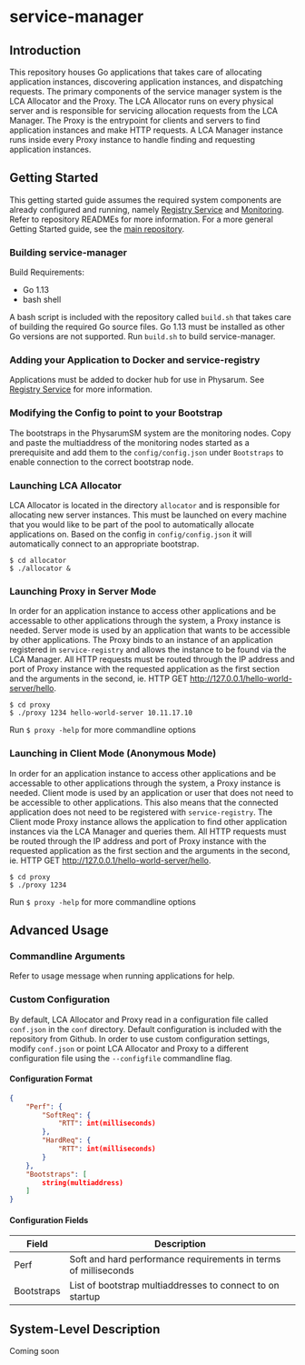 # service-manager

## Introduction
This repository houses Go applications that takes care of allocating application instances, discovering application instances, and dispatching requests. The primary components of the service manager system is the LCA Allocator and the Proxy. The LCA Allocator runs on every physical server and is responsible for servicing allocation requests from the LCA Manager. The Proxy is the entrypoint for clients and servers to find application instances and make HTTP requests. A LCA Manager instance runs inside every Proxy instance to handle finding and requesting application instances.

## Getting Started
This getting started guide assumes the required system components are already configured and running, namely [Registry Service](https://github.com/PhysarumSM/service-registry) and [Monitoring](https://github.com/PhysarumSM/monitoring). Refer to repository READMEs for more information. For a more general Getting Started guide, see the [main repository](https://github.com/PhysarumSM/PhysarumSM).

### Building service-manager
Build Requirements:
- Go 1.13
- bash shell

A bash script is included with the repository called `build.sh` that takes care of building the required Go source files. Go 1.13 must be installed as other Go versions are not supported. Run `build.sh` to build service-manager.

### Adding your Application to Docker and service-registry
Applications must be added to docker hub for use in Physarum. See [Registry Service](https://github.com/PhysarumSM/service-registry) for more information.

### Modifying the Config to point to your Bootstrap
The bootstraps in the PhysarumSM system are the monitoring nodes. Copy and paste the multiaddress of the monitoring nodes started as a prerequisite and add them to the `config/config.json` under `Bootstraps` to enable connection to the correct bootstrap node.

### Launching LCA Allocator
LCA Allocator is located in the directory `allocator` and is responsible for allocating new server instances. This must be launched on every machine that you would like to be part of the pool to automatically allocate applications on. Based on the config in `config/config.json` it will automatically connect to an appropriate bootstrap.
```
$ cd allocator
$ ./allocator &
```

### Launching Proxy in Server Mode
In order for an application instance to access other applications and be accessable to other applications through the system, a Proxy instance is needed. Server mode is used by an application that wants to be accessible by other applications. The Proxy binds to an instance of an application registered in `service-registry` and allows the instance to be found via the LCA Manager. All HTTP requests must be routed through the IP address and port of Proxy instance with the requested application as the first section and the arguments in the second, ie. HTTP GET http://127.0.0.1/hello-world-server/hello.
```
$ cd proxy
$ ./proxy 1234 hello-world-server 10.11.17.10
```
Run `$ proxy -help` for more commandline options

### Launching in Client Mode (Anonymous Mode)
In order for an application instance to access other applications and be accessable to other applications through the system, a Proxy instance is needed. Client mode is used by an application or user that does not need to be accessible to other applications. This also means that the connected application does not need to be registered with `service-registry`. The Client mode Proxy instance allows the application to find other application instances via the LCA Manager and queries them. All HTTP requests must be routed through the IP address and port of Proxy instance with the requested application as the first section and the arguments in the second, ie. HTTP GET http://127.0.0.1/hello-world-server/hello.
```
$ cd proxy
$ ./proxy 1234
```
Run `$ proxy -help` for more commandline options

## Advanced Usage

### Commandline Arguments
Refer to usage message when running applications for help.

### Custom Configuration
By default, LCA Allocator and Proxy read in a configuration file called `conf.json` in the `conf` directory. Default configuration is included with the repository from Github. In order to use custom configuration settings, modify `conf.json` or point LCA Allocator and Proxy to a different configuration file using the `--configfile` commandline flag.

#### Configuration Format
```json
{
    "Perf": {
        "SoftReq": {
            "RTT": int(milliseconds)
        },
        "HardReq": {
            "RTT": int(milliseconds)
        }
    },
    "Bootstraps": [
        string(multiaddress)
    ]
}
```

#### Configuration Fields
Field | Description
---|---
Perf | Soft and hard performance requirements in terms of milliseconds
Bootstraps | List of bootstrap multiaddresses to connect to on startup

## System-Level Description
Coming soon
